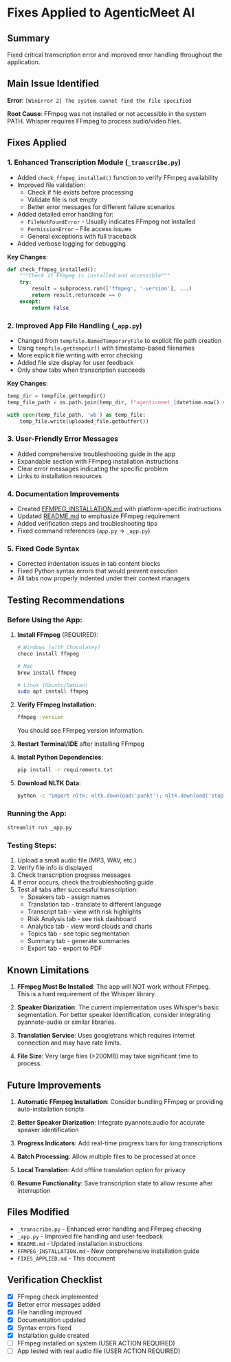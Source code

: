 # Fixes Applied to AgenticMeet AI

## Summary
Fixed critical transcription error and improved error handling throughout the application.

## Main Issue Identified
**Error**: `[WinError 2] The system cannot find the file specified`

**Root Cause**: FFmpeg was not installed or not accessible in the system PATH. Whisper requires FFmpeg to process audio/video files.

## Fixes Applied

### 1. Enhanced Transcription Module (`_transcribe.py`)
- Added `check_ffmpeg_installed()` function to verify FFmpeg availability
- Improved file validation:
  - Check if file exists before processing
  - Validate file is not empty
  - Better error messages for different failure scenarios
- Added detailed error handling for:
  - `FileNotFoundError` - Usually indicates FFmpeg not installed
  - `PermissionError` - File access issues
  - General exceptions with full traceback
- Added verbose logging for debugging

**Key Changes**:
```python
def check_ffmpeg_installed():
    """Check if FFmpeg is installed and accessible"""
    try:
        result = subprocess.run(['ffmpeg', '-version'], ...)
        return result.returncode == 0
    except:
        return False
```

### 2. Improved App File Handling (`_app.py`)
- Changed from `tempfile.NamedTemporaryFile` to explicit file path creation
- Using `tempfile.gettempdir()` with timestamp-based filenames
- More explicit file writing with error checking
- Added file size display for user feedback
- Only show tabs when transcription succeeds

**Key Changes**:
```python
temp_dir = tempfile.gettempdir()
temp_file_path = os.path.join(temp_dir, f"agenticmeet_{datetime.now().strftime('%Y%m%d_%H%M%S')}.{file_extension}")

with open(temp_file_path, 'wb') as temp_file:
    temp_file.write(uploaded_file.getbuffer())
```

### 3. User-Friendly Error Messages
- Added comprehensive troubleshooting guide in the app
- Expandable section with FFmpeg installation instructions
- Clear error messages indicating the specific problem
- Links to installation resources

### 4. Documentation Improvements
- Created [FFMPEG_INSTALLATION.md](FFMPEG_INSTALLATION.md) with platform-specific instructions
- Updated [README.md](README.md) to emphasize FFmpeg requirement
- Added verification steps and troubleshooting tips
- Fixed command references (`app.py` → `_app.py`)

### 5. Fixed Code Syntax
- Corrected indentation issues in tab content blocks
- Fixed Python syntax errors that would prevent execution
- All tabs now properly indented under their context managers

## Testing Recommendations

### Before Using the App:
1. **Install FFmpeg** (REQUIRED):
   ```bash
   # Windows (with Chocolatey)
   choco install ffmpeg

   # Mac
   brew install ffmpeg

   # Linux (Ubuntu/Debian)
   sudo apt install ffmpeg
   ```

2. **Verify FFmpeg Installation**:
   ```bash
   ffmpeg -version
   ```
   You should see FFmpeg version information.

3. **Restart Terminal/IDE** after installing FFmpeg

4. **Install Python Dependencies**:
   ```bash
   pip install -r requirements.txt
   ```

5. **Download NLTK Data**:
   ```bash
   python -c "import nltk; nltk.download('punkt'); nltk.download('stopwords')"
   ```

### Running the App:
```bash
streamlit run _app.py
```

### Testing Steps:
1. Upload a small audio file (MP3, WAV, etc.)
2. Verify file info is displayed
3. Check transcription progress messages
4. If error occurs, check the troubleshooting guide
5. Test all tabs after successful transcription:
   - Speakers tab - assign names
   - Translation tab - translate to different language
   - Transcript tab - view with risk highlights
   - Risk Analysis tab - see risk dashboard
   - Analytics tab - view word clouds and charts
   - Topics tab - see topic segmentation
   - Summary tab - generate summaries
   - Export tab - export to PDF

## Known Limitations

1. **FFmpeg Must Be Installed**: The app will NOT work without FFmpeg. This is a hard requirement of the Whisper library.

2. **Speaker Diarization**: The current implementation uses Whisper's basic segmentation. For better speaker identification, consider integrating pyannote-audio or similar libraries.

3. **Translation Service**: Uses googletrans which requires internet connection and may have rate limits.

4. **File Size**: Very large files (>200MB) may take significant time to process.

## Future Improvements

1. **Automatic FFmpeg Installation**: Consider bundling FFmpeg or providing auto-installation scripts

2. **Better Speaker Diarization**: Integrate pyannote.audio for accurate speaker identification

3. **Progress Indicators**: Add real-time progress bars for long transcriptions

4. **Batch Processing**: Allow multiple files to be processed at once

5. **Local Translation**: Add offline translation option for privacy

6. **Resume Functionality**: Save transcription state to allow resume after interruption

## Files Modified
- `_transcribe.py` - Enhanced error handling and FFmpeg checking
- `_app.py` - Improved file handling and user feedback
- `README.md` - Updated installation instructions
- `FFMPEG_INSTALLATION.md` - New comprehensive installation guide
- `FIXES_APPLIED.md` - This document

## Verification Checklist
- [x] FFmpeg check implemented
- [x] Better error messages added
- [x] File handling improved
- [x] Documentation updated
- [x] Syntax errors fixed
- [x] Installation guide created
- [ ] FFmpeg installed on system (USER ACTION REQUIRED)
- [ ] App tested with real audio file (USER ACTION REQUIRED)
